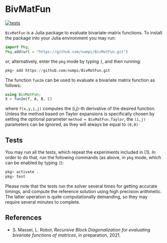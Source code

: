 # BivMatFun
[![tests](https://github.com/numpi/BivMatFun/actions/workflows/runtests.yml/badge.svg)](https://github.com/numpi/BivMatFun/actions/workflows/runtests.yml)

```BivMatFun``` is a Julia package to evaluate bivariate-matrix functions. 
To install the package into your Julia environment you may run:
```julia
import Pkg;
Pkg.add(url = "https://github.com/numpi/BivMatFun.git")
```
or, alternatively, enter the ```pkg``` mode by typing ```]```, and then 
running:
```julia
pkg> add https://github.com/numpi/BivMatFun.git
```

The function ```fun2m``` can be used to evaluate a bivariate 
matrix function as follows:
```julia
using BivMatFun;
X = fun2m(f, A, B, C)
```
where ```f(x,y,i,j)``` computes the (i,j)-th derivative of the desired
function. Unless the method based on Taylor expansions is specifically
chosen by setting the optional parameter ```method = BivMatFun.Taylor```, 
the ```(i,j)``` parameters can be ignored, as they will always be equal 
to ```(0,0)```· 

## Tests

You may run all the tests, which repeat the experiments included in [1].
In order to do that, run the following commands (as above, in `pkg` mode, which can be
enabled by typing `]`):
```julia
pkg> activate .
pkg> test
```
Please note that the tests run the solver several times for getting accurate
timings, and compute the reference solution using high precision arithmetic. 
The latter operation is quite computationally demanding, so they may require 
several minutes to complete. 

## References

* S. Massei, L. Robol, _Recursive Block Diagonalization for evaluating bivariate functions of matrices_, in preparation, 2021.
